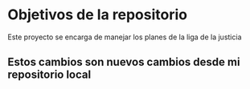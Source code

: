 # Objetivos de la repositorio

Este proyecto se encarga de manejar los planes de la liga de la justicia

## Estos cambios son nuevos cambios desde mi repositorio local
